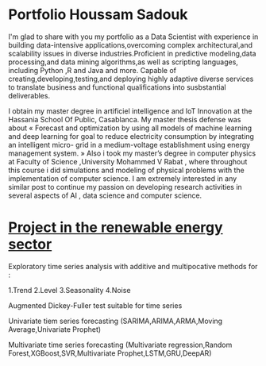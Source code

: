 # Portfolio Houssam Sadouk

I'm glad to share with you my portfolio as a Data Scientist with experience in building data-intensive applications,overcoming complex architectural,and scalability issues in diverse industries.Proficient in predictive modeling,data processing,and data mining algorithms,as well as scripting languages, including Python ,R and Java and more.
Capable of creating,developing,testing,and deploying highly adaptive diverse services to translate business and functional qualifications into susbstantial deliverables.


I obtain my master degree in artificiel intelligence and IoT Innovation at the Hassania School Of Public, Casablanca. My master thesis defense was about « Forecast and optimization by using all models of machine learning and deep learning for goal to reduce electricity consumption by integrating an intelligent micro- grid in a medium-voltage establishment using energy management system. »
Also i took my master’s degree in computer physics at Faculty of Science ,University Mohammed V Rabat , where throughout this course i did simulations and modeling of physical problems with the implementation of computer science.
I am extremely interested in any similar post to continue my passion on developing research activities in several aspects of AI , data science and computer science.




# [Project in the renewable energy sector](https://github.com/HousssamSadouk/Forcasting_Microgrid)


Exploratory time series analysis with additive and multipocative methods for :
   
   1.Trend 
   2.Level
   3.Seasonality
   4.Noise
   
Augmented Dickey-Fuller test suitable for time series

Univariate tiem series forecasting (SARIMA,ARIMA,ARMA,Moving Average,Univariate Prophet)

Multivariate time series forecasting (Multivariate regression,Random Forest,XGBoost,SVR,Multivariate Prophet,LSTM,GRU,DeepAR)










